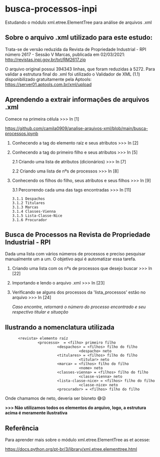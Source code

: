 # busca-processos-inpi
Estudando o módulo  xml.etree.ElementTree para análise de arquivos .xml

## Sobre o arquivo .xml utilizado para este estudo:

Trata-se de versão reduzida da Revista de Propriedade Industrial - RPI número 2617 - Sessão V Marcas, publicada em 02/03/2021:
http://revistas.inpi.gov.br/txt/RM2617.zip

O arquivo original possui 394343 linhas, que foram reduzidas à 5272.
Para validar a estrutura final do .xml foi utilizado o Validador de XML (1.1) disponibilizado gratuitamente pela Aptools:
https://server01.aptools.com.br/xml/upload

## Aprendendo a extrair informações de arquivos .xml
Comece na primeira célula >>> In [1]

https://github.com/camila0909/analise-arquivos-xml/blob/main/busca-processos.ipynb

1. Conhecendo a tag do elemento raíz e seus atributos >>> In [2]

2. Conhecendo a tag do primeiro filho e seus atributos >>> In [5]

   2.1 Criando uma lista de atributos (dicionários) >>> In [7]
   
   2.2 Criando uma lista de nºs de processos >>> In [8]
   
3. Conhecendo os filhos do filho, seus atributos e seus filhos >>> In [9]

   3.1 Percorrendo cada uma das tags encontradas >>> In [11]
   
       3.1.1 Despachos
       3.1.2 Titulares
       3.1.3 Marcas
       3.1.4 Classes-Vienna
       3.1.5 Lista-Classe-Nice
       3.1.6 Procurador
       
## Busca de Processos na Revista de Propriedade Industrial - RPI
Dada uma lista com vários números de processos e preciso pesquisar manualmente um a um. O objetivo aqui é automatizar essa tarefa.

1. Criando uma lista com os nºs de processos que desejo buscar >>> In [22]

2. Importando e lendo o arquivo .xml >>> In [23]

3. Verificando se alguns dos processos da 'lista_processos' estão no arquivo >>> In [24]

   *Caso encontre, retornará o número do processo encontrado e seu respectivo titular e situação*
   
## Ilustrando a nomenclatura utilizada
  
          <revista> elemento raíz 
                   <processo>  = <filho> primeiro filho           
                            <despachos> = <filhos> filho do filho                    
                                      <despacho> neto                              
                            <titulares> = <filhos> filho do filho                    
                                      <titular> neto                             
                            <marca> = <filhos> filho do filho                   
                                      <nome> neto                              
                            <classes-vienna> = <filhos> filho do filho                    
                                      <classe-vienna> neto                              
                            <lista-classe-nice> = <filhos> filho do filho                    
                                      <classe-nice> neto                              
                            <procurador> = <filhos> filho do filho
                    
 Onde chamamos de neto, deveria ser bisneto :sweat_smile::stuck_out_tongue_winking_eye:
 
 **>>> Não utilizamos todos os elementos do arquivo, logo, a estrutura acima é meramente ilustrativa**
   
## Referência
Para aprender mais sobre o módulo xml.etree.ElementTree as et acesse:

https://docs.python.org/pt-br/3/library/xml.etree.elementtree.html
   
